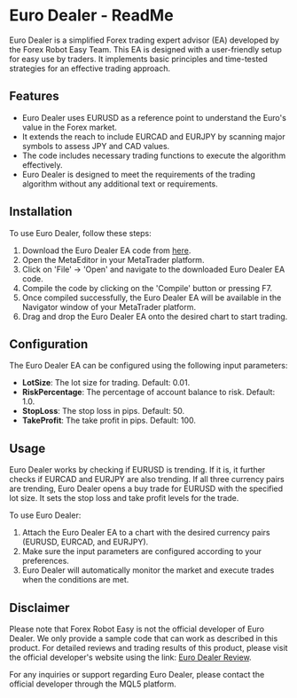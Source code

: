 # Euro Dealer - ReadMe

Euro Dealer is a simplified Forex trading expert advisor (EA) developed by the Forex Robot Easy Team. This EA is designed with a user-friendly setup for easy use by traders. It implements basic principles and time-tested strategies for an effective trading approach.

## Features

- Euro Dealer uses EURUSD as a reference point to understand the Euro's value in the Forex market.
- It extends the reach to include EURCAD and EURJPY by scanning major symbols to assess JPY and CAD values.
- The code includes necessary trading functions to execute the algorithm effectively.
- Euro Dealer is designed to meet the requirements of the trading algorithm without any additional text or requirements.

## Installation

To use Euro Dealer, follow these steps:

1. Download the Euro Dealer EA code from [here](https://forexroboteasy.com/forex-robot-review/euro-dealer-review-simplified-forex-trading-software/).
2. Open the MetaEditor in your MetaTrader platform.
3. Click on 'File' -> 'Open' and navigate to the downloaded Euro Dealer EA code.
4. Compile the code by clicking on the 'Compile' button or pressing F7.
5. Once compiled successfully, the Euro Dealer EA will be available in the Navigator window of your MetaTrader platform.
6. Drag and drop the Euro Dealer EA onto the desired chart to start trading.

## Configuration

The Euro Dealer EA can be configured using the following input parameters:

- **LotSize**: The lot size for trading. Default: 0.01.
- **RiskPercentage**: The percentage of account balance to risk. Default: 1.0.
- **StopLoss**: The stop loss in pips. Default: 50.
- **TakeProfit**: The take profit in pips. Default: 100.

## Usage

Euro Dealer works by checking if EURUSD is trending. If it is, it further checks if EURCAD and EURJPY are also trending. If all three currency pairs are trending, Euro Dealer opens a buy trade for EURUSD with the specified lot size. It sets the stop loss and take profit levels for the trade.

To use Euro Dealer:

1. Attach the Euro Dealer EA to a chart with the desired currency pairs (EURUSD, EURCAD, and EURJPY).
2. Make sure the input parameters are configured according to your preferences.
3. Euro Dealer will automatically monitor the market and execute trades when the conditions are met.

## Disclaimer

Please note that Forex Robot Easy is not the official developer of Euro Dealer. We only provide a sample code that can work as described in this product. For detailed reviews and trading results of this product, please visit the official developer's website using the link: [Euro Dealer Review](https://forexroboteasy.com/forex-robot-review/euro-dealer-review-simplified-forex-trading-software/).

For any inquiries or support regarding Euro Dealer, please contact the official developer through the MQL5 platform.
